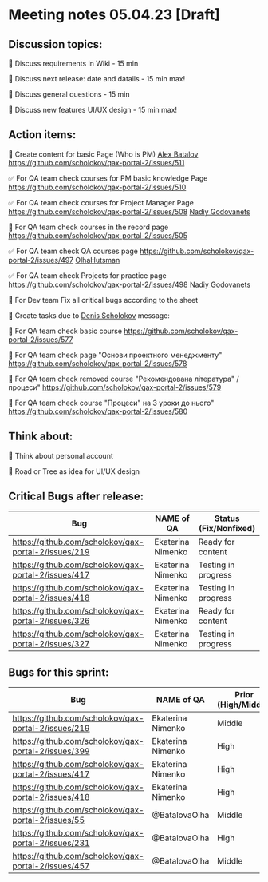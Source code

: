 # Meeting notes 05.04.23 [Draft] 

## Discussion topics: 

:black_square_button: Discuss requirements in Wiki - 15 min  

:black_square_button: Discuss next release: date and datails - 15 min max! 

:black_square_button: Discuss general questions - 15 min  

:black_square_button: Discuss new features UI/UX design - 15 min max! 

## Action items:

:black_square_button: Create content for basic Page (Who is PM)  [Alex Batalov](https://github.com/ABatalov) https://github.com/scholokov/qax-portal-2/issues/511

:white_check_mark: For QA team  check courses for PM basic knowledge Page https://github.com/scholokov/qax-portal-2/issues/510  

:white_check_mark: For QA team check courses for Project Manager Page https://github.com/scholokov/qax-portal-2/issues/508 [Nadiy Godovanets](https://github.com/Nadiyk)

:black_square_button: For QA team check courses in the record page https://github.com/scholokov/qax-portal-2/issues/505  

:white_check_mark: For QA team check QA courses page https://github.com/scholokov/qax-portal-2/issues/497 [OlhaHutsman](https://github.com/OlhaHutsman)

:white_check_mark: For QA team check Projects for practice page https://github.com/scholokov/qax-portal-2/issues/498 [Nadiy Godovanets](https://github.com/Nadiyk) 

:black_square_button: For Dev team Fix all critical bugs according to the sheet    

:black_square_button: Create tasks due to [Denis Scholokov](https://github.com/scholokov) message: 

:black_square_button: For QA team check basic course https://github.com/scholokov/qax-portal-2/issues/577 

:black_square_button: For QA team check page "Основи проектного менеджменту" https://github.com/scholokov/qax-portal-2/issues/578 

:black_square_button: For QA team check removed course "Рекомендована література" / процеси" https://github.com/scholokov/qax-portal-2/issues/579 

:black_square_button: For QA team check course "Процеси" на 3 уроки до нього" https://github.com/scholokov/qax-portal-2/issues/580

## Think about:  

:black_square_button: Think about personal account 

:black_square_button: Road or Tree as idea for UI/UX design  

## Critical Bugs after release:  

| Bug                |   NAME of QA   | Status (Fix/Nonfixed) |
|---------------------|---------|------| 
|https://github.com/scholokov/qax-portal-2/issues/219|Ekaterina Nimenko |  Ready for content |
|https://github.com/scholokov/qax-portal-2/issues/417|Ekaterina Nimenko | Testing in progress|
|https://github.com/scholokov/qax-portal-2/issues/418|Ekaterina Nimenko | Testing in progress | 
|https://github.com/scholokov/qax-portal-2/issues/326|Ekaterina Nimenko | Ready for content |
|https://github.com/scholokov/qax-portal-2/issues/327|Ekaterina Nimenko |Testing in progress |  

## Bugs for this sprint: 
| Bug                |   NAME of QA   | Prior (High/Middle)|Status  |
|--------------------|----------------|----------| -------------|
| https://github.com/scholokov/qax-portal-2/issues/219|Ekaterina Nimenko| Middle  | Ready for content | 
| https://github.com/scholokov/qax-portal-2/issues/399|Ekaterina Nimenko| High    | Ready for content |
| https://github.com/scholokov/qax-portal-2/issues/417|Ekaterina Nimenko| High    | Testing in progress |
| https://github.com/scholokov/qax-portal-2/issues/418|Ekaterina Nimenko| High    | Testing in progress|
| https://github.com/scholokov/qax-portal-2/issues/55 |@BatalovaOlha| Middle  | Ready for documentation |
| https://github.com/scholokov/qax-portal-2/issues/231|@BatalovaOlha| High    | Ready for review |
| https://github.com/scholokov/qax-portal-2/issues/457|@BatalovaOlha| Middle  | Ready for documentation |
